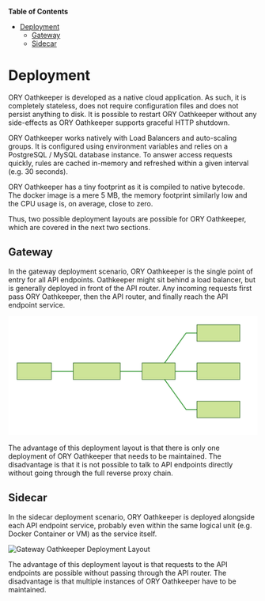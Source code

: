 <!-- START doctoc generated TOC please keep comment here to allow auto update -->
<!-- DON'T EDIT THIS SECTION, INSTEAD RE-RUN doctoc TO UPDATE -->
**Table of Contents**

- [Deployment](#deployment)
  - [Gateway](#gateway)
  - [Sidecar](#sidecar)

<!-- END doctoc generated TOC please keep comment here to allow auto update -->

# Deployment

ORY Oathkeeper is developed as a native cloud application. As such, it is completely stateless, does not require
configuration files and does not persist anything to disk. It is possible to restart ORY Oathkeeper without any side-effects
as ORY Oathkeeper supports graceful HTTP shutdown.

ORY Oathkeeper works natively with Load Balancers and auto-scaling groups. It is configured using environment variables
and relies on a PostgreSQL / MySQL database instance. To answer access requests quickly, rules are cached in-memory
and refreshed within a given interval (e.g. 30 seconds).

ORY Oathkeeper has a tiny footprint as it is compiled to native bytecode. The docker image is a mere 5 MB, the memory
footprint similarly low and the CPU usage is, on average, close to zero.

Thus, two possible deployment layouts are possible for ORY Oathkeeper, which are covered in the next two sections.

## Gateway

In the gateway deployment scenario, ORY Oathkeeper is the single point of entry for all API endpoints. Oathkeeper might
sit behind a load balancer, but is generally deployed in front of the API router. Any incoming requests first
pass ORY Oathkeeper, then the API router, and finally reach the API endpoint service.

![Gateway Oathkeeper Deployment Layout](images/gateway_deployment.svg)

The advantage of this deployment layout is that there is only one deployment of ORY Oathkeeper that needs to be maintained.
The disadvantage is that it is not possible to talk to API endpoints directly without going through the full
reverse proxy chain.

## Sidecar

In the sidecar deployment scenario, ORY Oathkeeper is deployed alongside each API endpoint service, probably even
within the same logical unit (e.g. Docker Container or VM) as the service itself.

![Gateway Oathkeeper Deployment Layout](images/sidecar_layout.svg)

The advantage of this deployment layout is that requests to the API endpoints are possible without passing through
the API router. The disadvantage is that multiple instances of ORY Oathkeeper have to be maintained.
